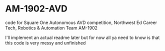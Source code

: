 # AM-1902-AVD
code for Square One Autonomous AVD competition, Northwest Ed Career Tech, Robotics &amp; Automation Team AM-1902


I'll implement an actual readme later but for now all ya need to know is that this code is very messy and unfinished
